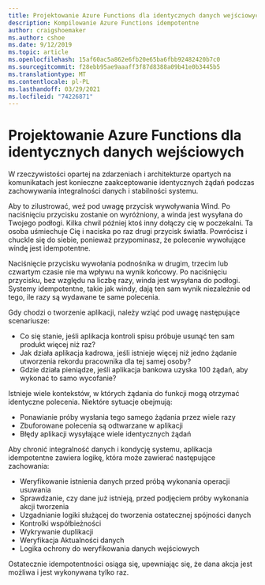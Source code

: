 ```yaml
---
title: Projektowanie Azure Functions dla identycznych danych wejściowych
description: Kompilowanie Azure Functions idempotentne
author: craigshoemaker
ms.author: cshoe
ms.date: 9/12/2019
ms.topic: article
ms.openlocfilehash: 15af60ac5a862e6fb20e65ba6fbb92482420b7c0
ms.sourcegitcommit: f28ebb95ae9aaaff3f87d8388a09b41e0b3445b5
ms.translationtype: MT
ms.contentlocale: pl-PL
ms.lasthandoff: 03/29/2021
ms.locfileid: "74226871"
---
```

# <a name="designing-azure-functions-for-identical-input"></a>Projektowanie Azure Functions dla identycznych danych wejściowych

W rzeczywistości opartej na zdarzeniach i architekturze opartych na komunikatach jest konieczne zaakceptowanie identycznych żądań podczas zachowywania integralności danych i stabilności systemu.

Aby to zilustrować, weź pod uwagę przycisk wywoływania Wind. Po naciśnięciu przycisku zostanie on wyróżniony, a winda jest wysyłana do Twojego podłogi. Kilka chwil później ktoś inny dołączy cię w poczekalni. Ta osoba uśmiechuje Cię i naciska po raz drugi przycisk światła. Powrócisz i chuckle się do siebie, ponieważ przypominasz, że polecenie wywołujące windę jest idempotentne.

Naciśnięcie przycisku wywołania podnośnika w drugim, trzecim lub czwartym czasie nie ma wpływu na wynik końcowy. Po naciśnięciu przycisku, bez względu na liczbę razy, winda jest wysyłana do podłogi. Systemy idempotentne, takie jak windy, dają ten sam wynik niezależnie od tego, ile razy są wydawane te same polecenia.

Gdy chodzi o tworzenie aplikacji, należy wziąć pod uwagę następujące scenariusze:

- Co się stanie, jeśli aplikacja kontroli spisu próbuje usunąć ten sam produkt więcej niż raz?
- Jak działa aplikacja kadrowa, jeśli istnieje więcej niż jedno żądanie utworzenia rekordu pracownika dla tej samej osoby?
- Gdzie działa pieniądze, jeśli aplikacja bankowa uzyska 100 żądań, aby wykonać to samo wycofanie?

Istnieje wiele kontekstów, w których żądania do funkcji mogą otrzymać identyczne polecenia. Niektóre sytuacje obejmują:

- Ponawianie próby wysłania tego samego żądania przez wiele razy
- Zbuforowane polecenia są odtwarzane w aplikacji
- Błędy aplikacji wysyłające wiele identycznych żądań

Aby chronić integralność danych i kondycję systemu, aplikacja idempotentne zawiera logikę, która może zawierać następujące zachowania:

- Weryfikowanie istnienia danych przed próbą wykonania operacji usuwania
- Sprawdzanie, czy dane już istnieją, przed podjęciem próby wykonania akcji tworzenia
- Uzgadnianie logiki służącej do tworzenia ostatecznej spójności danych
- Kontrolki współbieżności
- Wykrywanie duplikacji
- Weryfikacja Aktualności danych
- Logika ochrony do weryfikowania danych wejściowych

Ostatecznie idempotentności osiąga się, upewniając się, że dana akcja jest możliwa i jest wykonywana tylko raz.
